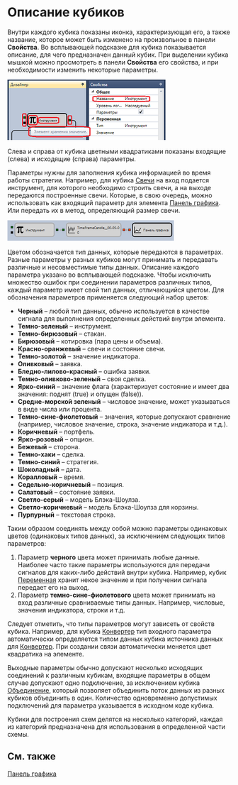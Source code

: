# Описание кубиков

Внутри каждого кубика показаны иконка, характеризующая его, а также название, которое может быть изменено на произвольное в панели **Свойства**. Во всплывающей подсказке для кубика показывается описание, для чего предназначен данный кубик. При выделении кубика мышкой можно просмотреть в панели **Свойства** его свойства, и при необходимости изменить некоторые параметры.

![Designer Description of cubes 00](../../../../images/designer_description_of_elements_00.png)

Слева и справа от кубика цветными квадратиками показаны входящие (слева) и исходящие (справа) параметры.

Параметры нужны для заполнения кубика информацией во время работы стратегии. Например, для кубика [Свечи](elements/data_sources/candles.md) на вход подается инструмент, для которого необходимо строить свечи, а на выходе передаются построенные свечи. Которые, в свою очередь, можно использовать как входящий параметр для элемента [Панель графика](elements/common/chart.md). Или передать их в метод, определяющий размер свечи.

![Designer Description of cubes 01](../../../../images/designer_description_of_elements_01.png)

Цветом обозначается тип данных, которые передаются в параметрах. Разные параметры у разных кубиков могут принимать и передавать различные и несовместимые типы данных. Описание каждого параметра указано во всплывающей подсказке. Чтобы исключить множество ошибок при соединении параметров различных типов, каждый параметр имеет свой тип данных, отличающийся цветом. Для обозначения параметров применяется следующий набор цветов:

- **Черный** – любой тип данных, обычно используется в качестве сигнала для выполнения определенных действий внутри элемента.
- **Темно\-зеленый** – инструмент.
- **Темно\-бирюзовый** – стакан.
- **Бирюзовый** – котировка (пара цены и объема).
- **Красно\-оранжевый** – свечи и состояние свечи.
- **Темно\-золотой** – значение индикатора.
- **Оливковый** – заявка.
- **Бледно\-лилово\-красный** – ошибка заявки.
- **Темно\-оливково\-зеленый** – своя сделка.
- **Ярко\-синий** – значение флага (характеризует состояние и имеет два значения: поднят (true) и опущен (false)).
- **Средне\-морской зеленый** – числовое значение, может указываться в виде числа или процента.
- **Темно\-сине\-фиолетовый** – значения, которые допускают сравнение (например, числовое значение, строка, значение индикатора и т.д.).
- **Коричневый** – портфель.
- **Ярко\-розовый** – опцион.
- **Бежевый** – сторона.
- **Темно\-хаки** – сделка.
- **Темно\-синий** – стратегия.
- **Шоколадный** – дата.
- **Коралловый** – время.
- **Седельно\-коричневый** – позиция.
- **Салатовый** – состояние заявки.
- **Светло\-серый** – модель Блэка\-Шоулза.
- **Светло\-коричневый** – модель Блэка\-Шоулза для корзины.
- **Пурпурный** – текстовая строка.

Таким образом соединять между собой можно параметры одинаковых цветов (одинаковых типов данных), за исключением следующих типов параметров:

1. Параметр **черного** цвета может принимать любые данные. Наиболее часто такие параметры используются для передачи сигналов для каких\-либо действий внутри кубика. Например, кубик [Переменная](elements/data_sources/variable.md) хранит некое значение и при получении сигнала передает его на выход.
2. Параметр **темно-сине-фиолетового** цвета может принимать на вход различные сравниваемые типы данных. Например, числовые, значения индикатора, строки и т.д.

Следует отметить, что типы параметров могут зависеть от свойств кубика. Например, для кубика [Конвертер](elements/converters/converter.md) тип входного параметра автоматически определяется типом данных кубика источника данных для [Конвертер](elements/converters/converter.md). При создании связи автоматически меняется цвет квадратика на элементе.

Выходные параметры обычно допускают несколько исходящих соединений к различным кубикам, входящие параметры в общем случае допускают одно подключение, за исключением кубика [Объединение](elements/common/combination.md), который позволяет объединить поток данных из разных кубиков объединить в один. Количество одновременно допустимых подключений для параметра указывается в исходном коде кубика.

Кубики для построения схем делятся на несколько категорий, каждая из категорий предназначена для использования в определенной части схемы.

## См. также

[Панель графика](elements/common/chart.md)
